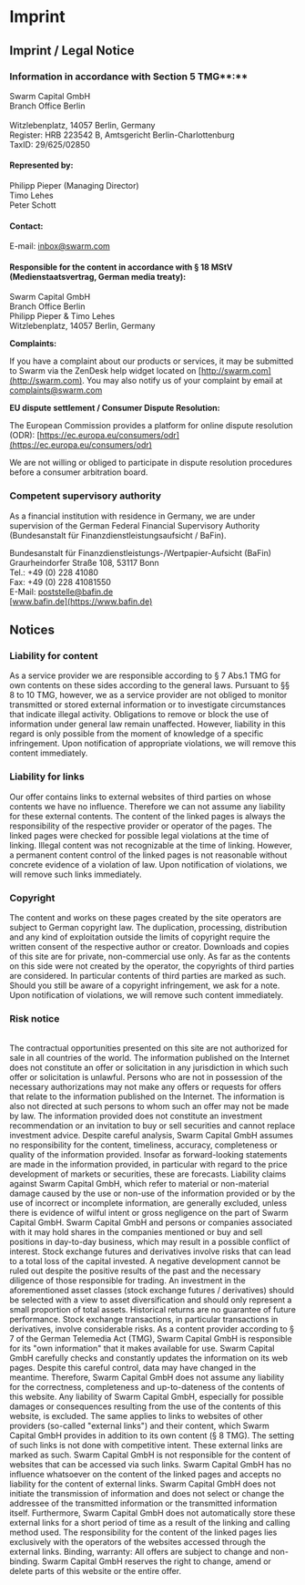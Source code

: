 # Imprint

## **Imprint / Legal Notice**

### Information in accordance with Section 5 TMG\*\*:\*\*

Swarm Capital GmbH\
Branch Office Berlin\
\
Witzlebenplatz, 14057 Berlin, Germany\
Register: HRB 223542 B, Amtsgericht Berlin-Charlottenburg\
TaxID: 29/625/02850

#### Represented by:

Philipp Pieper (Managing Director)\
Timo Lehes\
Peter Schott

#### Contact:

E-mail: [inbox@swarm.com](mailto:inbox@swarm.com)

#### Responsible for the content in accordance with § 18 MStV (Medienstaatsvertrag, German media treaty):

Swarm Capital GmbH\
Branch Office Berlin\
Philipp Pieper & Timo Lehes\
Witzlebenplatz, 14057 Berlin, Germany

**Complaints:**

If you have a complaint about our products or services, it may be submitted to Swarm via the ZenDesk help widget located on [http://swarm.com](http://swarm.com). You may also notify us of your complaint by email at [complaints@swarm.com](mailto:complaints@swarm.com)

**EU dispute settlement / Consumer Dispute Resolution:**

The European Commission provides a platform for online dispute resolution (ODR): [https://ec.europa.eu/consumers/odr](https://ec.europa.eu/consumers/odr)

We are not willing or obliged to participate in dispute resolution procedures before a consumer arbitration board.&#x20;

### Competent supervisory authority

As a financial institution with residence in Germany, we are under supervision of the German Federal Financial Supervisory Authority (Bundesanstalt für Finanzdienstleistungsaufsicht / BaFin).

Bundesanstalt für Finanzdienstleistungs-/Wertpapier-Aufsicht (BaFin)\
Graurheindorfer Straße 108, 53117 Bonn\
Tel.: +49 (0) 228 41080\
Fax: +49 (0) 228 41081550\
E-Mail: [poststelle@bafin.de](mailto:%20poststelle@bafin.de)\
[www.bafin.de](https://www.bafin.de)

## Notices

### Liability for content

As a service provider we are responsible according to § 7 Abs.1 TMG for own contents on these sides according to the general laws. Pursuant to §§ 8 to 10 TMG, however, we as a service provider are not obliged to monitor transmitted or stored external information or to investigate circumstances that indicate illegal activity. Obligations to remove or block the use of information under general law remain unaffected. However, liability in this regard is only possible from the moment of knowledge of a specific infringement. Upon notification of appropriate violations, we will remove this content immediately.

### Liability for links

Our offer contains links to external websites of third parties on whose contents we have no influence. Therefore we can not assume any liability for these external contents. The content of the linked pages is always the responsibility of the respective provider or operator of the pages. The linked pages were checked for possible legal violations at the time of linking. Illegal content was not recognizable at the time of linking. However, a permanent content control of the linked pages is not reasonable without concrete evidence of a violation of law. Upon notification of violations, we will remove such links immediately.

### Copyright

The content and works on these pages created by the site operators are subject to German copyright law. The duplication, processing, distribution and any kind of exploitation outside the limits of copyright require the written consent of the respective author or creator. Downloads and copies of this site are for private, non-commercial use only. As far as the contents on this side were not created by the operator, the copyrights of third parties are considered. In particular contents of third parties are marked as such. Should you still be aware of a copyright infringement, we ask for a note. Upon notification of violations, we will remove such content immediately.

### Risk notice

\
The contractual opportunities presented on this site are not authorized for sale in all countries of the world. The information published on the Internet does not constitute an offer or solicitation in any jurisdiction in which such offer or solicitation is unlawful. Persons who are not in possession of the necessary authorizations may not make any offers or requests for offers that relate to the information published on the Internet. The information is also not directed at such persons to whom such an offer may not be made by law. The information provided does not constitute an investment recommendation or an invitation to buy or sell securities and cannot replace investment advice. Despite careful analysis, Swarm Capital GmbH assumes no responsibility for the content, timeliness, accuracy, completeness or quality of the information provided. Insofar as forward-looking statements are made in the information provided, in particular with regard to the price development of markets or securities, these are forecasts. Liability claims against Swarm Capital GmbH, which refer to material or non-material damage caused by the use or non-use of the information provided or by the use of incorrect or incomplete information, are generally excluded, unless there is evidence of wilful intent or gross negligence on the part of Swarm Capital GmbH. Swarm Capital GmbH and persons or companies associated with it may hold shares in the companies mentioned or buy and sell positions in day-to-day business, which may result in a possible conflict of interest. Stock exchange futures and derivatives involve risks that can lead to a total loss of the capital invested. A negative development cannot be ruled out despite the positive results of the past and the necessary diligence of those responsible for trading. An investment in the aforementioned asset classes (stock exchange futures / derivatives) should be selected with a view to asset diversification and should only represent a small proportion of total assets. Historical returns are no guarantee of future performance. Stock exchange transactions, in particular transactions in derivatives, involve considerable risks. As a content provider according to § 7 of the German Telemedia Act (TMG), Swarm Capital GmbH is responsible for its "own information" that it makes available for use. Swarm Capital GmbH carefully checks and constantly updates the information on its web pages. Despite this careful control, data may have changed in the meantime. Therefore, Swarm Capital GmbH does not assume any liability for the correctness, completeness and up-to-dateness of the contents of this website. Any liability of Swarm Capital GmbH, especially for possible damages or consequences resulting from the use of the contents of this website, is excluded. The same applies to links to websites of other providers (so-called "external links") and their content, which Swarm Capital GmbH provides in addition to its own content (§ 8 TMG). The setting of such links is not done with competitive intent. These external links are marked as such. Swarm Capital GmbH is not responsible for the content of websites that can be accessed via such links. Swarm Capital GmbH has no influence whatsoever on the content of the linked pages and accepts no liability for the content of external links. Swarm Capital GmbH does not initiate the transmission of information and does not select or change the addressee of the transmitted information or the transmitted information itself. Furthermore, Swarm Capital GmbH does not automatically store these external links for a short period of time as a result of the linking and calling method used. The responsibility for the content of the linked pages lies exclusively with the operators of the websites accessed through the external links. Binding, warranty: All offers are subject to change and non-binding. Swarm Capital GmbH reserves the right to change, amend or delete parts of this website or the entire offer.
